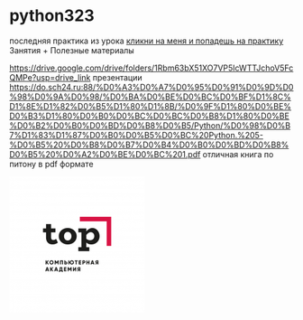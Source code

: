 # python323
последняя практика из урока <a href="https://github.com/makarova1507ana/python323/tree/main/SQL/%D0%BA%D0%BD%D0%B1" >кликни на меня и попадешь на практику</a> 
<br>Занятия + Полезные материалы

https://drive.google.com/drive/folders/1Rbm63bX51XO7VP5IcWTTJchoV5FcQMPe?usp=drive_link презентации
https://do.sch24.ru:88/%D0%A3%D0%A7%D0%95%D0%91%D0%9D%D0%98%D0%9A%D0%98/%D0%BA%D0%BE%D0%BC%D0%BF%D1%8C%D1%8E%D1%82%D0%B5%D1%80%D1%8B/%D0%9F%D1%80%D0%BE%D0%B3%D1%80%D0%B0%D0%BC%D0%BC%D0%B8%D1%80%D0%BE%D0%B2%D0%B0%D0%BD%D0%B8%D0%B5/Python/%D0%98%D0%B7%D1%83%D1%87%D0%B0%D0%B5%D0%BC%20Python.%205-%D0%B5%20%D0%B8%D0%B7%D0%B4%D0%B0%D0%BD%D0%B8%D0%B5%20%D0%A2%D0%BE%D0%BC%201.pdf отличная книга по питону в pdf формате

<img src="top.png">

